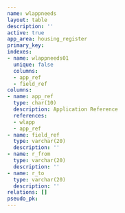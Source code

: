 ```yaml
---
name: wlappneeds
layout: table
description: ''
active: true
app_area: housing_register
primary_key: 
indexes:
- name: wlappneeds01
  unique: false
  columns:
  - app_ref
  - field_ref
columns:
- name: app_ref
  type: char(10)
  description: Application Reference
  references:
  - wlapp
  - app_ref
- name: field_ref
  type: varchar(20)
  description: ''
- name: r_from
  type: varchar(20)
  description: ''
- name: r_to
  type: varchar(20)
  description: ''
relations: []
pseudo_pk: 
---
```



